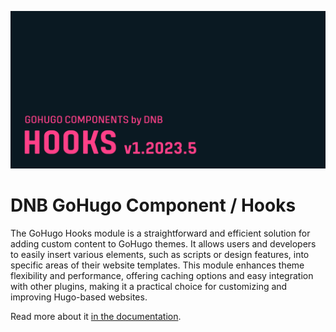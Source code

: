 ![](../../documentation/hugo-hooks/header-card.png)

# DNB GoHugo Component / Hooks

The GoHugo Hooks module is a straightforward and efficient solution for adding custom content to GoHugo themes. It allows users and developers to easily insert various elements, such as scripts or design features, into specific areas of their website templates. This module enhances theme flexibility and performance, offering caching options and easy integration with other plugins, making it a practical choice for customizing and improving Hugo-based websites.

Read more about it [in the documentation](https://kollitsch.dev/components/hugo-hooks/).
